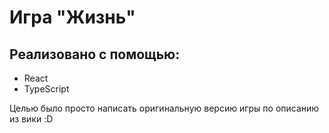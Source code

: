 # Игра "Жизнь"

## Реализовано с помощью:
- React
- TypeScript

Целью было просто написать оригинальную версию игры по описанию из вики :D
